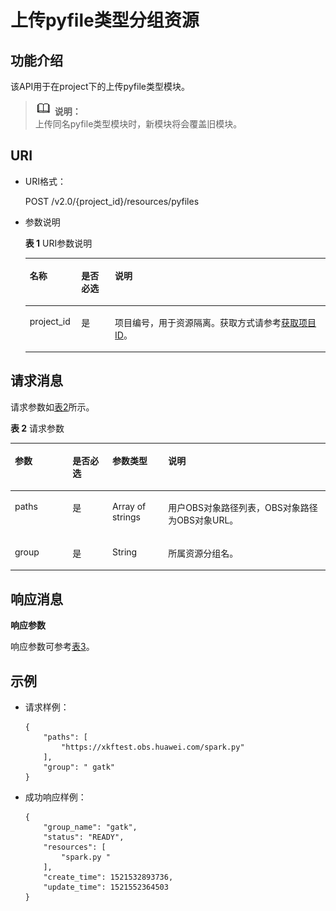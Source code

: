 # 上传pyfile类型分组资源<a name="dli_02_0170"></a>

## 功能介绍<a name="zh-cn_topic_0142813186_zh-cn_topic_0103345072_zh-cn_topic_0102902533_s1f0e4fd3d502405199f36f78e68721aa"></a>

该API用于在project下的上传pyfile类型模块。

>![](public_sys-resources/icon-note.gif) **说明：**   
>上传同名pyfile类型模块时，新模块将会覆盖旧模块。  

## URI<a name="zh-cn_topic_0142813186_zh-cn_topic_0103345072_zh-cn_topic_0102902533_s9e1b8ec5b57c422a942b19835da7d66e"></a>

-   URI格式：

    POST /v2.0/\{project\_id\}/resources/pyfiles

-   参数说明

    **表 1**  URI参数说明

    <a name="zh-cn_topic_0142813186_zh-cn_topic_0103345072_zh-cn_topic_0102902533_zh-cn_topic_0069077803_table60779388"></a>
    <table><thead align="left"><tr id="zh-cn_topic_0142813186_zh-cn_topic_0103345072_zh-cn_topic_0102902533_zh-cn_topic_0069077803_row61411666"><th class="cellrowborder" valign="top" width="17.16%" id="mcps1.2.4.1.1"><p id="zh-cn_topic_0142813186_zh-cn_topic_0103345072_zh-cn_topic_0102902533_a420a62a594f9410eaea229ffc8037a61"><a name="zh-cn_topic_0142813186_zh-cn_topic_0103345072_zh-cn_topic_0102902533_a420a62a594f9410eaea229ffc8037a61"></a><a name="zh-cn_topic_0142813186_zh-cn_topic_0103345072_zh-cn_topic_0102902533_a420a62a594f9410eaea229ffc8037a61"></a>名称</p>
    </th>
    <th class="cellrowborder" valign="top" width="11.23%" id="mcps1.2.4.1.2"><p id="zh-cn_topic_0142813186_zh-cn_topic_0103345072_zh-cn_topic_0102902533_zh-cn_topic_0069077803_p873025824211"><a name="zh-cn_topic_0142813186_zh-cn_topic_0103345072_zh-cn_topic_0102902533_zh-cn_topic_0069077803_p873025824211"></a><a name="zh-cn_topic_0142813186_zh-cn_topic_0103345072_zh-cn_topic_0102902533_zh-cn_topic_0069077803_p873025824211"></a>是否必选</p>
    </th>
    <th class="cellrowborder" valign="top" width="71.61%" id="mcps1.2.4.1.3"><p id="zh-cn_topic_0142813186_zh-cn_topic_0103345072_zh-cn_topic_0102902533_a692d3cd97b464aed90ba6d841900a4a5"><a name="zh-cn_topic_0142813186_zh-cn_topic_0103345072_zh-cn_topic_0102902533_a692d3cd97b464aed90ba6d841900a4a5"></a><a name="zh-cn_topic_0142813186_zh-cn_topic_0103345072_zh-cn_topic_0102902533_a692d3cd97b464aed90ba6d841900a4a5"></a>说明</p>
    </th>
    </tr>
    </thead>
    <tbody><tr id="zh-cn_topic_0142813186_zh-cn_topic_0103345072_zh-cn_topic_0102902533_zh-cn_topic_0069077803_row48589216"><td class="cellrowborder" valign="top" width="17.16%" headers="mcps1.2.4.1.1 "><p id="zh-cn_topic_0142813186_zh-cn_topic_0103345072_zh-cn_topic_0102902533_zh-cn_topic_0069077803_p43412436"><a name="zh-cn_topic_0142813186_zh-cn_topic_0103345072_zh-cn_topic_0102902533_zh-cn_topic_0069077803_p43412436"></a><a name="zh-cn_topic_0142813186_zh-cn_topic_0103345072_zh-cn_topic_0102902533_zh-cn_topic_0069077803_p43412436"></a>project_id</p>
    </td>
    <td class="cellrowborder" valign="top" width="11.23%" headers="mcps1.2.4.1.2 "><p id="zh-cn_topic_0142813186_zh-cn_topic_0103345072_zh-cn_topic_0102902533_zh-cn_topic_0069077803_p26746391"><a name="zh-cn_topic_0142813186_zh-cn_topic_0103345072_zh-cn_topic_0102902533_zh-cn_topic_0069077803_p26746391"></a><a name="zh-cn_topic_0142813186_zh-cn_topic_0103345072_zh-cn_topic_0102902533_zh-cn_topic_0069077803_p26746391"></a>是</p>
    </td>
    <td class="cellrowborder" valign="top" width="71.61%" headers="mcps1.2.4.1.3 "><p id="p1310472724012"><a name="p1310472724012"></a><a name="p1310472724012"></a>项目编号，用于资源隔离。获取方式请参考<a href="获取项目ID.md">获取项目ID</a>。</p>
    </td>
    </tr>
    </tbody>
    </table>


## 请求消息<a name="zh-cn_topic_0142813186_zh-cn_topic_0103345072_zh-cn_topic_0102902533_section20458182103"></a>

请求参数如[表2](#zh-cn_topic_0142813186_zh-cn_topic_0103345072_zh-cn_topic_0102902533_table179951251504)所示。

**表 2**  请求参数

<a name="zh-cn_topic_0142813186_zh-cn_topic_0103345072_zh-cn_topic_0102902533_table179951251504"></a>
<table><thead align="left"><tr id="zh-cn_topic_0142813186_zh-cn_topic_0103345072_zh-cn_topic_0102902533_row21116408"><th class="cellrowborder" valign="top" width="18.310000000000002%" id="mcps1.2.5.1.1"><p id="zh-cn_topic_0142813186_zh-cn_topic_0103345072_zh-cn_topic_0102902533_p221862014"><a name="zh-cn_topic_0142813186_zh-cn_topic_0103345072_zh-cn_topic_0102902533_p221862014"></a><a name="zh-cn_topic_0142813186_zh-cn_topic_0103345072_zh-cn_topic_0102902533_p221862014"></a>参数</p>
</th>
<th class="cellrowborder" valign="top" width="12.64%" id="mcps1.2.5.1.2"><p id="zh-cn_topic_0142813186_zh-cn_topic_0103345072_zh-cn_topic_0102902533_p173767015"><a name="zh-cn_topic_0142813186_zh-cn_topic_0103345072_zh-cn_topic_0102902533_p173767015"></a><a name="zh-cn_topic_0142813186_zh-cn_topic_0103345072_zh-cn_topic_0102902533_p173767015"></a>是否必选</p>
</th>
<th class="cellrowborder" valign="top" width="17.69%" id="mcps1.2.5.1.3"><p id="zh-cn_topic_0142813186_zh-cn_topic_0103345072_zh-cn_topic_0102902533_p2486705"><a name="zh-cn_topic_0142813186_zh-cn_topic_0103345072_zh-cn_topic_0102902533_p2486705"></a><a name="zh-cn_topic_0142813186_zh-cn_topic_0103345072_zh-cn_topic_0102902533_p2486705"></a>参数类型</p>
</th>
<th class="cellrowborder" valign="top" width="51.35999999999999%" id="mcps1.2.5.1.4"><p id="zh-cn_topic_0142813186_zh-cn_topic_0103345072_zh-cn_topic_0102902533_p4746002"><a name="zh-cn_topic_0142813186_zh-cn_topic_0103345072_zh-cn_topic_0102902533_p4746002"></a><a name="zh-cn_topic_0142813186_zh-cn_topic_0103345072_zh-cn_topic_0102902533_p4746002"></a>说明</p>
</th>
</tr>
</thead>
<tbody><tr id="zh-cn_topic_0142813186_zh-cn_topic_0103345072_zh-cn_topic_0102902533_row1573617015"><td class="cellrowborder" valign="top" width="18.310000000000002%" headers="mcps1.2.5.1.1 "><p id="zh-cn_topic_0142813186_zh-cn_topic_0103345072_p12331150116"><a name="zh-cn_topic_0142813186_zh-cn_topic_0103345072_p12331150116"></a><a name="zh-cn_topic_0142813186_zh-cn_topic_0103345072_p12331150116"></a>paths</p>
</td>
<td class="cellrowborder" valign="top" width="12.64%" headers="mcps1.2.5.1.2 "><p id="zh-cn_topic_0142813186_zh-cn_topic_0103345072_p53321202013"><a name="zh-cn_topic_0142813186_zh-cn_topic_0103345072_p53321202013"></a><a name="zh-cn_topic_0142813186_zh-cn_topic_0103345072_p53321202013"></a>是</p>
</td>
<td class="cellrowborder" valign="top" width="17.69%" headers="mcps1.2.5.1.3 "><p id="zh-cn_topic_0142813186_zh-cn_topic_0103345072_p123324013118"><a name="zh-cn_topic_0142813186_zh-cn_topic_0103345072_p123324013118"></a><a name="zh-cn_topic_0142813186_zh-cn_topic_0103345072_p123324013118"></a>Array of strings</p>
</td>
<td class="cellrowborder" valign="top" width="51.35999999999999%" headers="mcps1.2.5.1.4 "><p id="zh-cn_topic_0142813186_zh-cn_topic_0103345072_p1033215011114"><a name="zh-cn_topic_0142813186_zh-cn_topic_0103345072_p1033215011114"></a><a name="zh-cn_topic_0142813186_zh-cn_topic_0103345072_p1033215011114"></a>用户OBS对象路径列表，OBS对象路径为OBS对象URL。</p>
</td>
</tr>
<tr id="zh-cn_topic_0142813186_row7807841507"><td class="cellrowborder" valign="top" width="18.310000000000002%" headers="mcps1.2.5.1.1 "><p id="zh-cn_topic_0142813186_p21031919165319"><a name="zh-cn_topic_0142813186_p21031919165319"></a><a name="zh-cn_topic_0142813186_p21031919165319"></a>group</p>
</td>
<td class="cellrowborder" valign="top" width="12.64%" headers="mcps1.2.5.1.2 "><p id="zh-cn_topic_0142813186_p610351913531"><a name="zh-cn_topic_0142813186_p610351913531"></a><a name="zh-cn_topic_0142813186_p610351913531"></a>是</p>
</td>
<td class="cellrowborder" valign="top" width="17.69%" headers="mcps1.2.5.1.3 "><p id="zh-cn_topic_0142813186_p9103141910537"><a name="zh-cn_topic_0142813186_p9103141910537"></a><a name="zh-cn_topic_0142813186_p9103141910537"></a>String</p>
</td>
<td class="cellrowborder" valign="top" width="51.35999999999999%" headers="mcps1.2.5.1.4 "><p id="zh-cn_topic_0142813186_p2103319135315"><a name="zh-cn_topic_0142813186_p2103319135315"></a><a name="zh-cn_topic_0142813186_p2103319135315"></a>所属资源分组名。</p>
</td>
</tr>
</tbody>
</table>

## 响应消息<a name="zh-cn_topic_0142813186_zh-cn_topic_0103345072_zh-cn_topic_0102902533_sd1ecb66580054b2ea403be8b2272a2c7"></a>

**响应参数**

响应参数可参考[表3](上传jar类型分组资源.md#zh-cn_topic_0103345069_zh-cn_topic_0102902530_zh-cn_topic_0069077927_table56638444)。

## 示例<a name="zh-cn_topic_0142813186_zh-cn_topic_0103345072_zh-cn_topic_0102902533_section17446171164041"></a>

-   请求样例：

    ```
    {
        "paths": [
            "https://xkftest.obs.huawei.com/spark.py"
        ],
        "group": " gatk"
    }
    ```

-   成功响应样例：

    ```
    {
        "group_name": "gatk",
        "status": "READY",
        "resources": [
            "spark.py "
        ],
        "create_time": 1521532893736,
        "update_time": 1521552364503
    }
    ```


